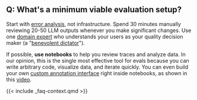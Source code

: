## Q: What's a minimum viable evaluation setup?

Start with [error analysis](/blog/posts/evals-faq/why-is-error-analysis-so-important-in-llm-evals-and-how-is-it-performed.html), not infrastructure. Spend 30 minutes manually reviewing 20-50 LLM outputs whenever you make significant changes. Use one [domain expert](/blog/posts/evals-faq/how-many-people-should-annotate-my-llm-outputs.html) who understands your users as your quality decision maker (a "[benevolent dictator](/blog/posts/evals-faq/how-many-people-should-annotate-my-llm-outputs.html)").

If possible, **use notebooks** to help you review traces and analyze data. In our opinion, this is the single most effective tool for evals because you can write arbitrary code, visualize data, and iterate quickly. You can even build your own [custom annotation interface](/blog/posts/evals-faq/what-makes-a-good-custom-interface-for-reviewing-llm-outputs.html) right inside notebooks, as shown in this [video](https://youtu.be/aqKUwPKBkB0?si=5KDmMQnRzO_Ce9xH).

{{< include _faq-context.qmd >}}
